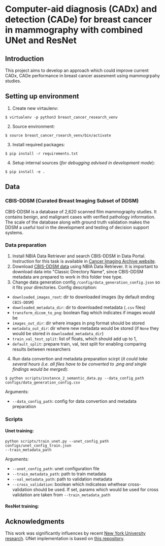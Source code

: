 # Computer-aid diagnosis (CADx) and detection (CADe) for breast cancer in mammography with combined UNet and ResNet

## Introduction
This project aims to develop an approach which could improve current CADx, CADe performance in breast cancer assesment using mammogrpahy studies.

## Setting up environment
1. Create new virtaulenv:
```
$ virtualenv -p python3 breast_cancer_research_venv
```
2. Source environment:
```
$ source breast_cancer_rsearch_venv/bin/activate
```
3. Install required packages:
```
$ pip install -r requirements.txt
```
4. Setup internal sources (*for debugging advised in development mode*):
```
$ pip install -e .
```

## Data

### CBIS-DDSM (Curated Breast Imaging Subset of DDSM)
CBIS-DDSM is a database of 2,620 scanned film mammography studies. 
It contains benign, and malignant cases with verified pathology information. 
The scale of the database along with ground truth validation makes the DDSM a useful tool in the development 
and testing of decision support systems.

### Data preparation
1. Install NBIA Data Retriever and search CBIS-DDSM in Data Portal. 
Instruction for this task is available in [Cancer Imaging Archive website](https://wiki.cancerimagingarchive.net/display/NBIA/Downloading+TCIA+Images).
2. Download [CBIS-DDSM data](https://wiki.cancerimagingarchive.net/display/Public/CBIS-DDSM) using NBIA Data Retriever.
It is important to download data into "Classic Directory Name", since CBIS-DDSM metadata are prepared to work in this folder tree type.
3. Change data generation config `/config/data_generation_config.json` so it fits your directories.
Config description:
-  `downloaded_images_root`: dir to downloaded images (by default ending `CBIS-DDSM`)
- `downloaded_metadata_dir`: dir to downloaded metadata (`.csv` files)
- `transform_dicom_to_png`: boolean flag which indicates if images would be 
- `images_out_dir`: dir where images in png format should be stored
- `metadata_out_dir`: dir where new metadata would be stored (if `None` they would be stored in `downloaded_metadata_dir`)
- `train_val_test_split`: list of floats, which should add up to 1,
- `default_split`: prepare train, val, test split for enabling comparing results between researchers
4. Run data convertion and metadata preparation scirpt (*it could take several hours (i.e. all files have to be converted to .png and single findings would be merged*):
```
$ python scripts/instance_2_semantic_data.py --data_config_path configs/data_generation_config.csv
```
Arguments:
- `--data_config_path`: config for data convertion and metadata preparation

### Scripts
#### Unet training:
```
python scripts/train_unet.py --unet_config_path configs/unet_config_train.json 
--train_metadata_path 
```
Arguments:
- `--unet_config_path`: unet configuration file
- `--train_metadata_path`: path to train metadata
- `--val_metadata_path`: path to validation metadata
- `--cross_validation`: boolean which indicateas whethear cross-validation should be used.
If set, params which would be used for cross validation are taken from `--train_metadata_path`

#### ResNet training:

## Acknowledgments
This work was significantly influences by recent [New York University research](https://arxiv.org/pdf/1903.08297.pdf).
UNet implementation is based on [this repository](https://github.com/milesial/Pytorch-UNet).
